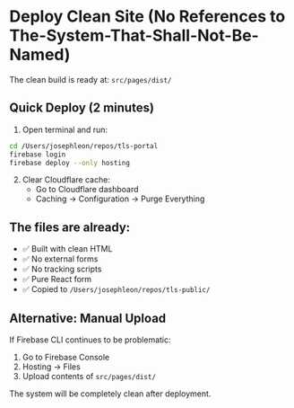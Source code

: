 # Deploy Clean Site (No References to The-System-That-Shall-Not-Be-Named)

The clean build is ready at: `src/pages/dist/`

## Quick Deploy (2 minutes)

1. Open terminal and run:
```bash
cd /Users/josephleon/repos/tls-portal
firebase login
firebase deploy --only hosting
```

2. Clear Cloudflare cache:
   - Go to Cloudflare dashboard
   - Caching → Configuration → Purge Everything

## The files are already:
- ✅ Built with clean HTML
- ✅ No external forms
- ✅ No tracking scripts
- ✅ Pure React form
- ✅ Copied to `/Users/josephleon/repos/tls-public/`

## Alternative: Manual Upload
If Firebase CLI continues to be problematic:
1. Go to Firebase Console
2. Hosting → Files
3. Upload contents of `src/pages/dist/`

The system will be completely clean after deployment.